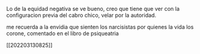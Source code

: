 Lo de la equidad negativa se ve bueno, creo que tiene que ver con la configuracion previa del cabro chico, velar por la autoridad.

me recuerda a la envidia que sienten los narcisistas por quienes la vida los corone, comentado en el libro de psiqueatria

[[202203130825]]